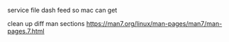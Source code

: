 service file
dash feed so mac can get

clean up diff man sections https://man7.org/linux/man-pages/man7/man-pages.7.html 
